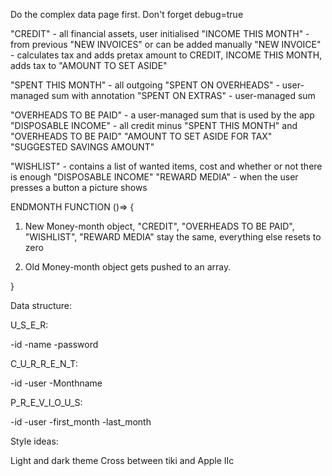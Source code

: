 Do the complex data page first.
Don't forget debug=true

"CREDIT" - all financial assets, user initialised
"INCOME THIS MONTH" - from previous "NEW INVOICES" or can be added manually
"NEW INVOICE" - calculates tax and adds pretax amount to CREDIT, INCOME THIS
MONTH, adds tax to "AMOUNT TO SET ASIDE"

"SPENT THIS MONTH" - all outgoing
"SPENT ON OVERHEADS" - user-managed sum with annotation
"SPENT ON EXTRAS" - user-managed sum

"OVERHEADS TO BE PAID" - a user-managed sum that is used by the app
"DISPOSABLE INCOME" - all credit minus "SPENT THIS MONTH" and "OVERHEADS TO BE
PAID"
"AMOUNT TO SET ASIDE FOR TAX"
"SUGGESTED SAVINGS AMOUNT"

"WISHLIST" - contains a list of wanted items, cost and whether or not there is
enough "DISPOSABLE INCOME"
"REWARD MEDIA" - when the user presses a button a picture shows

ENDMONTH FUNCTION ()=> {

1. New Money-month object, "CREDIT", "OVERHEADS TO BE PAID", "WISHLIST", "REWARD
   MEDIA" stay the same, everything else resets to zero

2. Old Money-month object gets pushed to an array.

}

Data structure:

U_S_E_R:

-id
-name
-password

C_U_R_R_E_N_T:

-id
-user
-Monthname

P_R_E_V_I_O_U_S:

-id
-user
-first_month
-last_month

Style ideas:

Light and dark theme
Cross between tiki and Apple IIc
